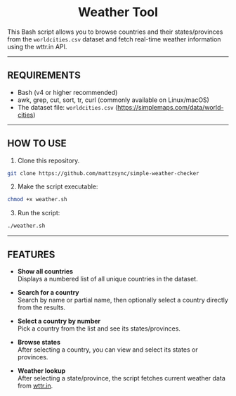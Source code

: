 <div align=center>
<h1>Weather Tool</h1>
</div>


This Bash script allows you to browse countries and their states/provinces 
from the `worldcities.csv` dataset and fetch real-time weather information 
using the wttr.in API.

--------------------
 REQUIREMENTS
--------------------
- Bash (v4 or higher recommended)
- awk, grep, cut, sort, tr, curl (commonly available on Linux/macOS)
- The dataset file: `worldcities.csv` (https://simplemaps.com/data/world-cities)

--------------------
 HOW TO USE
--------------------
1. Clone this repository.

```bash
git clone https://github.com/mattzsync/simple-weather-checker
```

2. Make the script executable:
```bash
chmod +x weather.sh
```
3. Run the script:
```bash
./weather.sh
```

--------------------
 FEATURES
--------------------
- **Show all countries**  
  Displays a numbered list of all unique countries in the dataset.

- **Search for a country**  
  Search by name or partial name, then optionally select a country 
  directly from the results.

- **Select a country by number**  
  Pick a country from the list and see its states/provinces.

- **Browse states**  
  After selecting a country, you can view and select its states or provinces.

- **Weather lookup**  
  After selecting a state/province, the script fetches current weather data 
  from [wttr.in](https://wttr.in).
